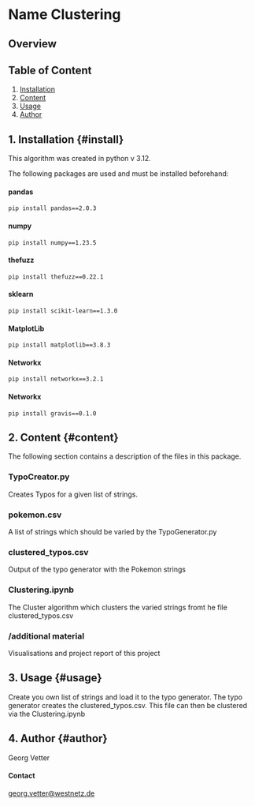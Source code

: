 # Name Clustering

## Overview


## Table of Content
1. [Installation](#install)
2. [Content](#content)
3. [Usage](#usage)
4. [Author](#author)

## 1. Installation {#install}

This algorithm was created in python v 3.12.

The following packages are used and must be installed beforehand:
#### pandas
```
pip install pandas==2.0.3
```
#### numpy
```
pip install numpy==1.23.5
```
#### thefuzz
```
pip install thefuzz==0.22.1
```
#### sklearn
```
pip install scikit-learn==1.3.0
```
#### MatplotLib
```
pip install matplotlib==3.8.3
```
#### Networkx
```
pip install networkx==3.2.1
```
#### Networkx
```
pip install gravis==0.1.0
```

## 2. Content {#content}

The following section contains a description of the files in this package.

### TypoCreator.py
Creates Typos for a given list of strings.

### pokemon.csv
A list of strings which should be varied by the TypoGenerator.py

### clustered_typos.csv
Output of the typo generator with the Pokemon strings

### Clustering.ipynb
The Cluster algorithm which clusters the varied strings fromt he file clustered_typos.csv

### /additional material
Visualisations and project report of this project

## 3. Usage {#usage}
Create you own list of strings and load it to the typo generator. The typo generator creates the clustered_typos.csv. This file can then be clustered via the Clustering.ipynb

## 4. Author {#author}
Georg Vetter

#### Contact
georg.vetter@westnetz.de
